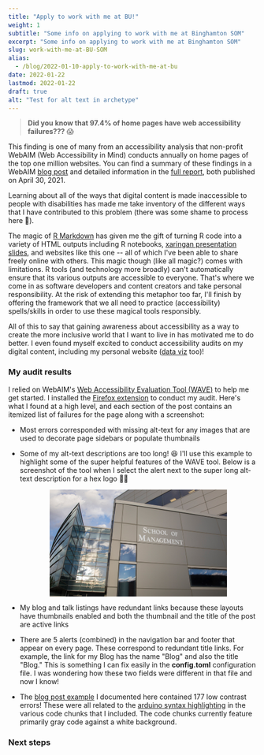 ```yaml
---
title: "Apply to work with me at BU!"
weight: 1
subtitle: "Some info on applying to work with me at Binghamton SOM"
excerpt: "Some info on applying to work with me at Binghamton SOM"
slug: work-with-me-at-BU-SOM
alias:
  - /blog/2022-01-10-apply-to-work-with-me-at-bu
date: 2022-01-22
lastmod: 2022-01-22
draft: true
alt: "Test for alt text in archetype"
---
```




<style type="text/css">
.page-main img {
  box-shadow: 0px 0px 2px 2px rgba( 0, 0, 0, 0.2 );
  #/* ease | ease-in | ease-out | linear */
  transition: transform ease-in-out 0.6s;
}

.page-main img:hover {
  transform: scale(1.4);
}
</style>


> **Did you know that 97.4% of home pages have web accessibility failures???** :scream: 

This finding is one of many from an accessibility analysis that non-profit WebAIM (Web Accessibility in Mind) conducts annually on home pages of the top one million websites. You can find a summary of these findings in a WebAIM [blog post](https://webaim.org/blog/webaim-million-2021/) and detailed information in the [full report](https://webaim.org/projects/million/#wcag), both published on April 30, 2021.

Learning about all of the ways that digital content is made inaccessible to people with disabilities has made me take inventory of the different ways that I have contributed to this problem (there was some shame to process here :see_no_evil:). 

The magic of [R Markdown](https://bookdown.org/yihui/rmarkdown/) has given me the gift of turning R code into a variety of HTML outputs including R notebooks, [xaringan presentation slides](/project/xaringan-nhs-r/), and websites like this one -- all of which I've been able to share freely online with others. This magic though (like all magic?) comes with limitations. R tools (and technology more broadly) can't automatically ensure that its various outputs are accessible to everyone. That's where we come in as software developers and content creators and take personal responsibility. At the risk of extending this metaphor too far, I'll finish by offering the framework that we all need to practice (accessibility) spells/skills in order to use these magical tools responsibly.

All of this to say that gaining awareness about accessibility as a way to create the more inclusive world that I want to live in has motivated me to do better. I even found myself excited to conduct accessibility audits on my digital content, including my personal website ([data viz](https://chartability.fizz.studio/) too)! 

### My audit results

I relied on WebAIM's [Web Accessibility Evaluation Tool (WAVE)](https://wave.webaim.org/) to help me get started. I installed the [Firefox extension](https://wave.webaim.org/extension/) to conduct my audit. Here's what I found at a high level, and each section of the post contains an itemized list of failures for the page along with a screenshot:

- Most errors corresponded with missing alt-text for any images that are used to decorate page sidebars or populate thumbnails

- Some of my alt-text descriptions are too long! :laughing: I'll use this example to highlight some of the super helpful features of the WAVE tool. Below is a screenshot of the tool when I select the alert next to the super long alt-text description for a hex logo :woman_facepalming:

    <img src="img/som-academic.jpg" width="360" style="display: block; margin: auto;" />

- My blog and talk listings have redundant links because these layouts have thumbnails enabled and both the thumbnail and the title of the post are active links

- There are 5 alerts (combined) in the navigation bar and footer that appear on every page. These correspond to redundant title links. For example, the link for my Blog has the name "Blog" and also the title "Blog." This is something I can fix easily in the **config.toml** configuration file. I was wondering how these two fields were different in that file and now I know!

- The [blog post example](#blog-example) I documented here contained 177 low contrast errors! These were all related to the [arduino syntax highlighting](https://xyproto.github.io/splash/docs/arduino.html) in the various code chunks that I included. The code chunks currently feature primarily gray code against a white background.

### Next steps
